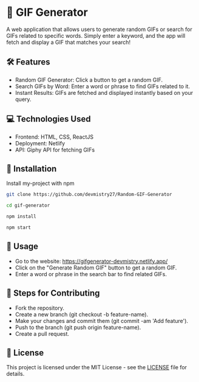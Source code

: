 
# 🎉 GIF Generator 

A web application that allows users to generate random GIFs or search for GIFs related to specific words. Simply enter a keyword, and the app will fetch and display a GIF that matches your search!


## 🛠️ Features

- Random GIF Generator: Click a button to get a random GIF.
- Search GIFs by Word: Enter a word or phrase to find GIFs related to it.
- Instant Results: GIFs are fetched and displayed instantly based on your query.
## 💻 Technologies Used

- Frontend: HTML, CSS, ReactJS
- Deployment: Netlify
- API: Giphy API for fetching GIFs



## 📝 Installation

Install my-project with npm

```bash
git clone https://github.com/devmistry27/Random-GIF-Generator
```
```bash
cd gif-generator
```

```bash
npm install
```

```bash
npm start
```
## 🚀 Usage

- Go to the website: https://gifgenerator-devmistry.netlify.app/
- Click on the "Generate Random GIF" button to get a random GIF.
- Enter a word or phrase in the search bar to find related GIFs.



## 🤝 Steps for Contributing

- Fork the repository.
- Create a new branch (git checkout -b feature-name).
- Make your changes and commit them (git commit -am 'Add feature').
- Push to the branch (git push origin feature-name).
- Create a pull request.

## 📜 License

This project is licensed under the MIT License - see the [LICENSE](https://choosealicense.com/licenses/mit/) file for details.



